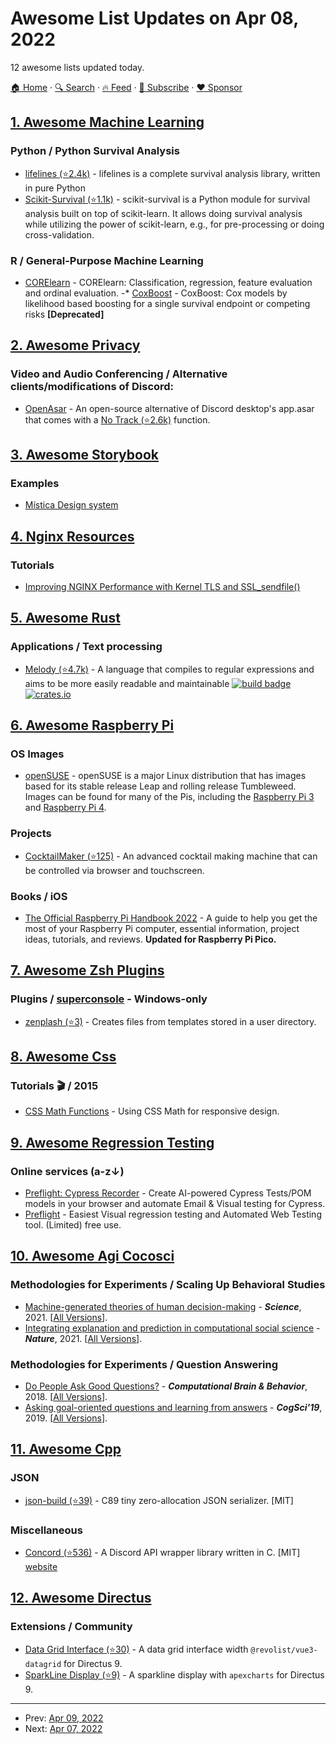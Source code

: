 # Awesome List Updates on Apr 08, 2022

12 awesome lists updated today.

[🏠 Home](/README.md) · [🔍 Search](https://www.trackawesomelist.com/search/) · [🔥 Feed](https://www.trackawesomelist.com/rss.xml) · [📮 Subscribe](https://trackawesomelist.us17.list-manage.com/subscribe?u=d2f0117aa829c83a63ec63c2f&id=36a103854c) · [❤️  Sponsor](https://github.com/sponsors/theowenyoung)



## [1. Awesome Machine Learning](/content/josephmisiti/awesome-machine-learning/README.md)

### Python / Python Survival Analysis

*   [lifelines (⭐2.4k)](https://github.com/CamDavidsonPilon/lifelines) - lifelines is a complete survival analysis library, written in pure Python
*   [Scikit-Survival (⭐1.1k)](https://github.com/sebp/scikit-survival) - scikit-survival is a Python module for survival analysis built on top of scikit-learn. It allows doing survival analysis while utilizing the power of scikit-learn, e.g., for pre-processing or doing cross-validation.

### R / General-Purpose Machine Learning

*   [CORElearn](https://cran.r-project.org/web/packages/CORElearn/index.html) - CORElearn: Classification, regression, feature evaluation and ordinal evaluation.
    -\* [CoxBoost](https://cran.r-project.org/web/packages/CoxBoost/index.html) - CoxBoost: Cox models by likelihood based boosting for a single survival endpoint or competing risks **\[Deprecated]**

## [2. Awesome Privacy](/content/pluja/awesome-privacy/README.md)

### Video and Audio Conferencing / Alternative clients/modifications of Discord:

*   [OpenAsar](https://openasar.dev/) - An open-source alternative of Discord desktop's app.asar that comes with a [No Track (⭐2.6k)](https://github.com/GooseMod/OpenAsar/blob/main/src/noTrack.js) function.

## [3. Awesome Storybook](/content/lauthieb/awesome-storybook/README.md)

### Examples

*   [Mística Design system](https://mistica-web.vercel.app/?path=/story/welcome-welcome--mistica)

## [4. Nginx Resources](/content/fcambus/nginx-resources/README.md)

### Tutorials

*   [Improving NGINX Performance with Kernel TLS and SSL\_sendfile()](https://www.nginx.com/blog/improving-nginx-performance-with-kernel-tls/)

## [5. Awesome Rust](/content/rust-unofficial/awesome-rust/README.md)

### Applications / Text processing

*   [Melody (⭐4.7k)](https://github.com/yoav-lavi/melody) - A language that compiles to regular expressions and aims to be more easily readable and maintainable [![build badge](https://github.com/yoav-lavi/melody/actions/workflows/rust.yml/badge.svg)](https://github.com/yoav-lavi/melody/actions/workflows/rust.yml) [![crates.io](https://img.shields.io/crates/v/melody_compiler?label=compiler)](https://crates.io/crates/melody_compiler)

## [6. Awesome Raspberry Pi](/content/thibmaek/awesome-raspberry-pi/README.md)

### OS Images

*   [openSUSE](https://en.opensuse.org/HCL:Raspberry_Pi) - openSUSE is a major Linux distribution that has images based for its stable release Leap and rolling release Tumbleweed. Images can be found for many of the Pis, including the [Raspberry Pi 3](https://en.opensuse.org/HCL:Raspberry_Pi3) and [Raspberry Pi 4](https://en.opensuse.org/HCL:Raspberry_Pi4).

### Projects

*   [CocktailMaker (⭐125)](https://github.com/alex9849/pi-cocktail-maker) - An advanced cocktail making machine that can be controlled via browser and touchscreen.

### Books / iOS

*   [The Official Raspberry Pi Handbook 2022](https://magpi.raspberrypi.com/books/handbook-2022) - A guide to help you get the most of your Raspberry Pi computer, essential information, project ideas, tutorials, and reviews. **Updated for Raspberry Pi Pico.**

## [7. Awesome Zsh Plugins](/content/unixorn/awesome-zsh-plugins/README.md)

### Plugins / [superconsole](https://github.com/alexchmykhalo/superconsole) - Windows-only

*   [zenplash (⭐3)](https://github.com/Chivier/zenplash) - Creates files from templates stored in a user directory.

## [8. Awesome Css](/content/awesome-css-group/awesome-css/README.md)

### Tutorials :clapper: / 2015

*   [CSS Math Functions](https://stackdiary.com/css-math-functions/) - Using CSS Math for responsive design.

## [9. Awesome Regression Testing](/content/mojoaxel/awesome-regression-testing/README.md)

### Online services (a-z↓)

*   [Preflight: Cypress Recorder](https://cypress.preflight.com) - Create AI-powered Cypress Tests/POM models in your browser and automate Email & Visual testing for Cypress.
*   [Preflight](https://preflight.com) - Easiest Visual regression testing and Automated Web Testing tool. (Limited) free use.

## [10. Awesome Agi Cocosci](/content/YuzheSHI/awesome-agi-cocosci/README.md)

### Methodologies for Experiments / Scaling Up Behavioral Studies

*   [Machine-generated theories of human decision-making](https://cpb-us-w2.wpmucdn.com/web.sas.upenn.edu/dist/a/511/files/2021/06/Bhatia-He-Science.pdf) - ***Science***, 2021. \[[All Versions](https://scholar.google.com/scholar?cluster=7065547001880027350\&hl=en\&as_sdt=0,5)].
*   [Integrating explanation and prediction in computational social science](http://jakehofman.com/pdfs/integrating-prediction-and-explanation.pdf) - ***Nature***, 2021. \[[All Versions](https://scholar.google.com/scholar?cluster=288245575125750925\&hl=en\&as_sdt=0,5)].

### Methodologies for Experiments / Question Answering

*   [Do People Ask Good Questions?](https://link.springer.com/article/10.1007/s42113-018-0005-5) - ***Computational Brain & Behavior***, 2018. \[[All Versions](https://scholar.google.com/scholar?cluster=14595996621617337270\&hl=en\&as_sdt=0,5)].
*   [Asking goal-oriented questions and learning from answers](http://nyuccl.org/papers/Rothe-Lake-Gureckis-2019-Cogsci.pdf) - ***CogSci'19***, 2019. \[[All Versions](https://scholar.google.com/scholar?cluster=14185546187726917682\&hl=en\&as_sdt=0,5)].

## [11. Awesome Cpp](/content/fffaraz/awesome-cpp/README.md)

### JSON

*   [json-build (⭐39)](https://github.com/lcsmuller/json-build) - C89 tiny zero-allocation JSON serializer. \[MIT]

### Miscellaneous

*   [Concord (⭐536)](https://github.com/Cogmasters/concord) - A Discord API wrapper library written in C. \[MIT] [website](https://cogmasters.github.io/concord)

## [12. Awesome Directus](/content/directus-community/awesome-directus/README.md)

### Extensions / Community

*   [Data Grid Interface (⭐30)](https://github.com/seymoe/directus-extension-vgrid-interface) - A data grid interface width `@revolist/vue3-datagrid` for Directus 9.
*   [SparkLine Display (⭐9)](https://github.com/seymoe/directus-extension-sparkline-display) - A sparkline display with `apexcharts` for Directus 9.

---

- Prev: [Apr 09, 2022](/content/2022/04/09/README.md)
- Next: [Apr 07, 2022](/content/2022/04/07/README.md)